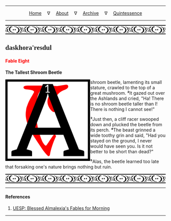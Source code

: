 
---

<!--- Local CSS Font Loading -->

<style>
@font-face {
    font-family: HayghinDaedric;
    src: url('../../../../../assets/fonts/ttf/HayghinDaedric.ttf') format('truetype');
    font-weight: medium;
    font-style: normal;
}
</style>

<!--- Jekyll Page Links -->

<center>
<a href="../../../../../index.html">Home</a>
&emsp;&nabla;&emsp;
<a href="../../../../archive/about.html">About</a>
&emsp;&nabla;&emsp;
<a href="../../../../archive/index.html">Archive</a>
&emsp;&nabla;&emsp;
<a href="../../../index.html">Quintessence</a>
</center>

<!--- Markdown Body Below: -->

---

<img align="center" alt="Bordering" src="../../../../../assets/images/symbols/velothi_pattern_long_by_lukkar.svg">

## <span style="font-family:HayghinDaedric">daskhora'resdul</Span>

#### <span style="color:red">Fable Eight</Span>

__The Tallest Shroom Beetle__

<img align="left" alt="A" src="../../../project/resources/initials/svg/letters/letter_a.svg"> shroom beetle, lamenting its small stature, crawled to the top of a great mushroom.
<b>&sup2;</b>It gazed out over the Ashlands and cried, "Ha! There is no shroom beetle taller than I! There is nothing I cannot see!"

<b>&sup3;</b>Just then, a cliff racer swooped down and plucked the beetle from its perch.
<b>&#8308;</b>The beast grinned a wide toothy grin and said, "Had you stayed on the ground, I never would have seen you. Is it not better to be short than dead?"

<b>&#8309;</b>Alas, the beetle learned too late that forsaking one's nature brings nothing but ruin.

<img align="center" alt="Bordering" src="../../../../../assets/images/symbols/velothi_pattern_long_by_lukkar.svg">

---

#### References

1. [UESP: Blessed Almalexia's Fables for Morning][1]

[1]: https://en.uesp.net/wiki/Online:Blessed_Almalexia%27s_Fables_for_Morning

---
